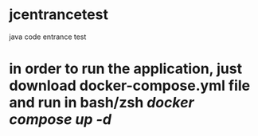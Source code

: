 # jcentrancetest
java code entrance test
# in order to run the application, just download docker-compose.yml file and run in bash/zsh *docker compose up -d*
